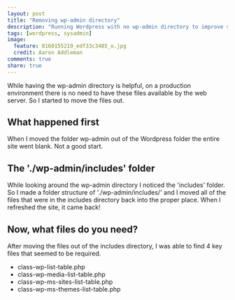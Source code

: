 ```yaml
---
layout: post
title: "Removing wp-admin directory"
description: "Running Wordpress with no wp-admin directory to improve security on an production environment server while other environments have the admin files necessary for management of content."
tags: [wordpress, sysadmin]
image:
  feature: 8160155219_edf33c3485_o.jpg
  credit: Aaron Addleman
comments: true
share: true
---
```


While having the wp-admin directory is helpful, on a production environment there is no need to have these files available by the web server. So I started to move the files out. 

## What happened first

When I moved the folder wp-admin out of the Wordpress folder the entire site went blank. Not a good start.

## The './wp-admin/includes' folder

While looking around the wp-admin directory I noticed the 'includes' folder. So I made a folder structure of './wp-admin/includes/' and I moved all of the files that were in the includes directory back into the proper place. When I refreshed the site, it came back!

## Now, what files do you need?

After moving the files out of the includes directory, I was able to find 4 key files that seemed to be required.

* class-wp-list-table.php
* class-wp-media-list-table.php
* class-wp-ms-sites-list-table.php
* class-wp-ms-themes-list-table.php

